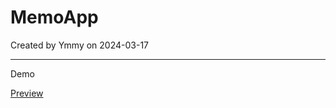 # MemoApp

Created by Ymmy on 2024-03-17

---

Demo

[Preview](https://ymmy833y.github.io/memo-app/)
